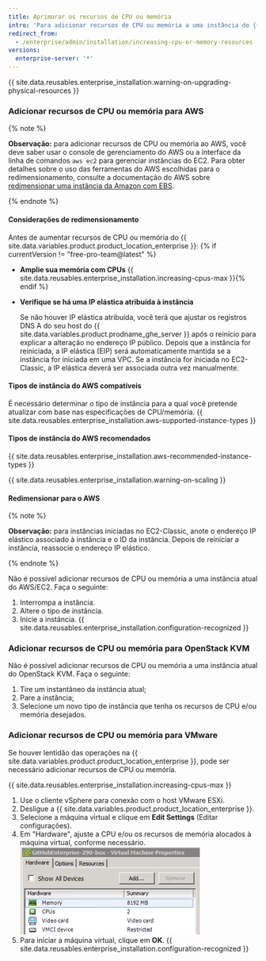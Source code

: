 ```yaml
---
title: Aprimorar os recursos de CPU ou memória
intro: 'Para adicionar recursos de CPU ou memória a uma instância do {{ site.data.variables.product.prodname_ghe_server }}, desligue a instância e use as ferramentas da plataforma virtual subjacente para alocar os recursos para a máquina virtual. Os recursos recém-alocados são reconhecidos automaticamente na inicialização, e nenhuma configuração adicional é necessária.'
redirect_from:
  - /enterprise/admin/installation/increasing-cpu-or-memory-resources
versions:
  enterprise-server: '*'
---
```


{{ site.data.reusables.enterprise_installation.warning-on-upgrading-physical-resources }}

### Adicionar recursos de CPU ou memória para AWS

{% note %}

**Observação:** para adicionar recursos de CPU ou memória ao AWS, você deve saber usar o console de gerenciamento do AWS ou a interface da linha de comandos `aws ec2` para gerenciar instâncias do EC2. Para obter detalhes sobre o uso das ferramentas do AWS escolhidas para o redimensionamento, consulte a documentação do AWS sobre [redimensionar uma instância da Amazon com EBS](https://docs.aws.amazon.com/AWSEC2/latest/UserGuide/ec2-instance-resize.html).

{% endnote %}

#### Considerações de redimensionamento

Antes de aumentar recursos de CPU ou memória do {{ site.data.variables.product.product_location_enterprise }}:
{% if currentVersion != "free-pro-team@latest" %}
- **Amplie sua memória com CPUs**
    {{ site.data.reusables.enterprise_installation.increasing-cpus-max }}{% endif %}
- **Verifique se há uma IP elástica atribuída à instância**

    Se não houver IP elástica atribuída, você terá que ajustar os registros DNS A do seu host do {{ site.data.variables.product.prodname_ghe_server }} após o reinício para explicar a alteração no endereço IP público. Depois que a instância for reiniciada, a IP elástica (EIP) será automaticamente mantida se a instância for iniciada em uma VPC. Se a instância for iniciada no EC2-Classic, a IP elástica deverá ser associada outra vez manualmente.

#### Tipos de instância do AWS compatíveis

É necessário determinar o tipo de instância para a qual você pretende atualizar com base nas especificações de CPU/memória.
{{ site.data.reusables.enterprise_installation.aws-supported-instance-types }}

#### Tipos de instância do AWS recomendados

{{ site.data.reusables.enterprise_installation.aws-recommended-instance-types }}

{{ site.data.reusables.enterprise_installation.warning-on-scaling }}

#### Redimensionar para o AWS

{% note %}

**Observação:** para instâncias iniciadas no EC2-Classic, anote o endereço IP elástico associado à instância e o ID da instância. Depois de reiniciar a instância, reassocie o endereço IP elástico.

{% endnote %}

Não é possível adicionar recursos de CPU ou memória a uma instância atual do AWS/EC2. Faça o seguinte:

1. Interrompa a instância.
2. Altere o tipo de instância.
3. Inicie a instância.
{{ site.data.reusables.enterprise_installation.configuration-recognized }}

### Adicionar recursos de CPU ou memória para OpenStack KVM

Não é possível adicionar recursos de CPU ou memória a uma instância atual do OpenStack KVM. Faça o seguinte:

1. Tire um instantâneo da instância atual;
2. Pare a instância;
3. Selecione um novo tipo de instância que tenha os recursos de CPU e/ou memória desejados.

### Adicionar recursos de CPU ou memória para VMware

Se houver lentidão das operações na {{ site.data.variables.product.product_location_enterprise }}, pode ser necessário adicionar recursos de CPU ou memória.

{{ site.data.reusables.enterprise_installation.increasing-cpus-max }}

1. Use o cliente vSphere para conexão com o host VMware ESXi.
2. Desligue a {{ site.data.variables.product.product_location_enterprise }}.
3. Selecione a máquina virtual e clique em **Edit Settings** (Editar configurações).
4. Em "Hardware", ajuste a CPU e/ou os recursos de memória alocados à máquina virtual, conforme necessário. ![Recursos de configuração VMware](/assets/images/enterprise/vmware/vsphere-hardware-tab.png)
5. Para iniciar a máquina virtual, clique em **OK**.
{{ site.data.reusables.enterprise_installation.configuration-recognized }}
